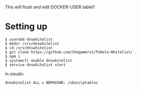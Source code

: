 This will flush and edit DOCKER-USER table!!

# Setting up

```shell
$ useradd dnswhitelist
$ mkdir /srv/dnswhitelist
$ cd /srv/dnswhitelist
$ git clone https://github.com/thegamerx1/PiHole-Whitelist/ .
$ npm i
$ systemctl enable dnswhitelist
$ service dnswhitelist start
```

in visudo:

```
dnswhitelist ALL = NOPASSWD: /sbin/iptables
```
